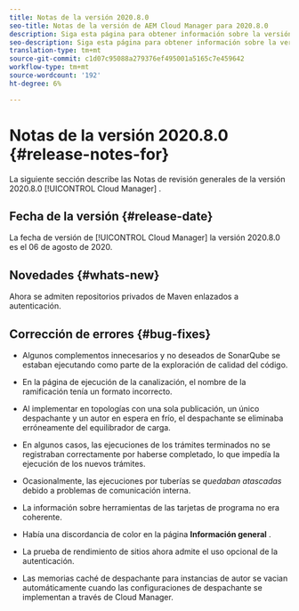 ```yaml
---
title: Notas de la versión 2020.8.0
seo-title: Notas de la versión de AEM Cloud Manager para 2020.8.0
description: Siga esta página para obtener información sobre la versión 2020.8.0 de Cloud Manager
seo-description: Siga esta página para obtener información sobre la versión 2020.8.0 de AEM Cloud Manager
translation-type: tm+mt
source-git-commit: c1d07c95088a279376ef495001a5165c7e459642
workflow-type: tm+mt
source-wordcount: '192'
ht-degree: 6%

---
```


# Notas de la versión 2020.8.0 {#release-notes-for}

La siguiente sección describe las Notas de revisión generales de la versión 2020.8.0 [!UICONTROL Cloud Manager] .

## Fecha de la versión {#release-date}

La fecha de versión de [!UICONTROL Cloud Manager] la versión 2020.8.0 es el 06 de agosto de 2020.

## Novedades {#whats-new}

Ahora se admiten repositorios privados de Maven enlazados a autenticación.

## Corrección de errores {#bug-fixes}

* Algunos complementos innecesarios y no deseados de SonarQube se estaban ejecutando como parte de la exploración de calidad del código.

* En la página de ejecución de la canalización, el nombre de la ramificación tenía un formato incorrecto.

* Al implementar en topologías con una sola publicación, un único despachante y un autor en espera en frío, el despachante se eliminaba erróneamente del equilibrador de carga.

* En algunos casos, las ejecuciones de los trámites terminados no se registraban correctamente por haberse completado, lo que impedía la ejecución de los nuevos trámites.

* Ocasionalmente, las ejecuciones por tuberías se *quedaban atascadas* debido a problemas de comunicación interna.

* La información sobre herramientas de las tarjetas de programa no era coherente.

* Había una discordancia de color en la página **Información general** .

* La prueba de rendimiento de sitios ahora admite el uso opcional de la autenticación.

* Las memorias caché de despachante para instancias de autor se vacian automáticamente cuando las configuraciones de despachante se implementan a través de Cloud Manager.

